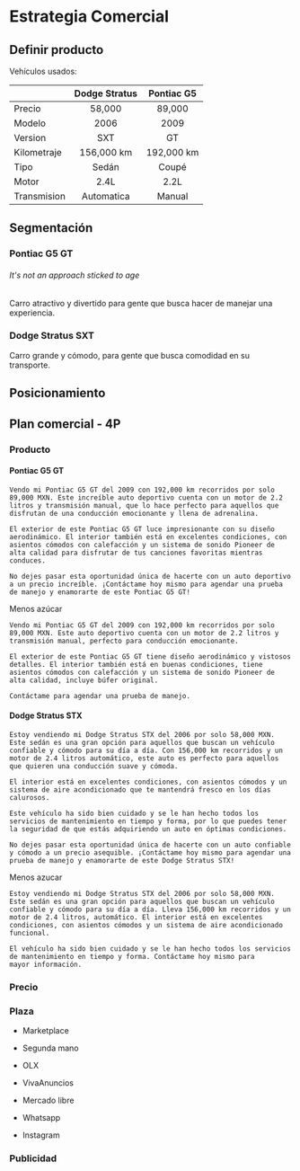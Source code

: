 # Estrategia Comercial

## Definir producto

Vehículos usados:

|               |Dodge Stratus      |Pontiac G5         |
|---            |:---:              |:---:              |
|Precio         |58,000             |89,000             |
|Modelo         |2006               |2009               |
|Version        |SXT                |GT                 |
|Kilometraje    |156,000 km         |192,000 km         |
|Tipo           |Sedán              |Coupé              |
|Motor          |2.4L               |2.2L               |
|Transmision    |Automatica         |Manual             |


## Segmentación

### Pontiac G5 GT

###### It's not an approach sticked to age

Carro atractivo y divertido para gente que busca hacer de manejar una experiencia.

### Dodge Stratus SXT 

Carro grande y cómodo, para gente que busca comodidad en su transporte.

## Posicionamiento

## Plan comercial - 4P

### Producto

#### Pontiac G5 GT

    Vendo mi Pontiac G5 GT del 2009 con 192,000 km recorridos por solo 89,000 MXN. Este increíble auto deportivo cuenta con un motor de 2.2 litros y transmisión manual, que lo hace perfecto para aquellos que disfrutan de una conducción emocionante y llena de adrenalina.

    El exterior de este Pontiac G5 GT luce impresionante con su diseño aerodinámico. El interior también está en excelentes condiciones, con asientos cómodos con calefacción y un sistema de sonido Pioneer de alta calidad para disfrutar de tus canciones favoritas mientras conduces.

    No dejes pasar esta oportunidad única de hacerte con un auto deportivo a un precio increíble. ¡Contáctame hoy mismo para agendar una prueba de manejo y enamorarte de este Pontiac G5 GT!

Menos azúcar

    Vendo mi Pontiac G5 GT del 2009 con 192,000 km recorridos por solo 89,000 MXN. Este auto deportivo cuenta con un motor de 2.2 litros y transmisión manual, perfecto para conducción emocionante.

    El exterior de este Pontiac G5 GT tiene diseño aerodinámico y vistosos detalles. El interior también está en buenas condiciones, tiene asientos cómodos con calefacción y un sistema de sonido Pioneer de alta calidad, incluye búfer original.

    Contáctame para agendar una prueba de manejo.

#### Dodge Stratus STX    

    Estoy vendiendo mi Dodge Stratus STX del 2006 por solo 58,000 MXN. Este sedán es una gran opción para aquellos que buscan un vehículo confiable y cómodo para su día a día. Con 156,000 km recorridos y un motor de 2.4 litros automático, este auto es perfecto para aquellos que quieren una conducción suave y cómoda.

    El interior está en excelentes condiciones, con asientos cómodos y un sistema de aire acondicionado que te mantendrá fresco en los días calurosos.

    Este vehículo ha sido bien cuidado y se le han hecho todos los servicios de mantenimiento en tiempo y forma, por lo que puedes tener la seguridad de que estás adquiriendo un auto en óptimas condiciones.

    No dejes pasar esta oportunidad única de hacerte con un auto confiable y cómodo a un precio asequible. ¡Contáctame hoy mismo para agendar una prueba de manejo y enamorarte de este Dodge Stratus STX!

Menos azucar

    Estoy vendiendo mi Dodge Stratus STX del 2006 por solo 58,000 MXN. Este sedán es una gran opción para aquellos que buscan un vehículo confiable y cómodo para su día a día. Lleva 156,000 km recorridos y un motor de 2.4 litros, automático. El interior está en excelentes condiciones, con asientos cómodos y un sistema de aire acondicionado funcional.

    El vehículo ha sido bien cuidado y se le han hecho todos los servicios de mantenimiento en tiempo y forma. Contáctame hoy mismo para mayor información.

### Precio

### Plaza 

- Marketplace

- Segunda mano

- OLX

- VivaAnuncios

- Mercado libre

- Whatsapp

- Instagram

### Publicidad